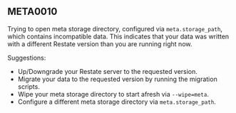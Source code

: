 ## META0010

Trying to open meta storage directory, configured via `meta.storage_path`, which contains incompatible data. This indicates that your data was written with a different Restate version than you are running right now.

Suggestions:

* Up/Downgrade your Restate server to the requested version.
* Migrate your data to the requested version by running the migration scripts.
* Wipe your meta storage directory to start afresh via `--wipe=meta`.
* Configure a different meta storage directory via `meta.storage_path`.